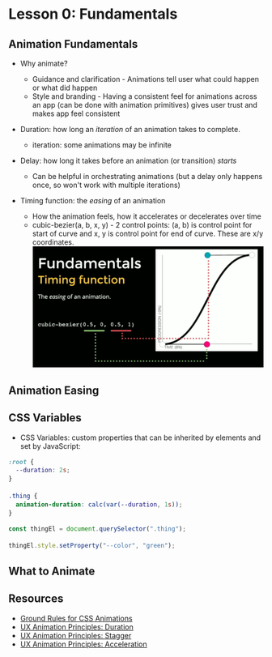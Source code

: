 # Lesson 0: Fundamentals

## Animation Fundamentals

- Why animate?

  - Guidance and clarification - Animations tell user what could happen or what did happen
  - Style and branding - Having a consistent feel for animations across an app (can be done with animation primitives) gives user trust and makes app feel consistent

- Duration: how long an _iteration_ of an animation takes to complete.

  - iteration: some animations may be infinite

- Delay: how long it takes before an animation (or transition) _starts_

  - Can be helpful in orchestrating animations (but a delay only happens once, so won't work with multiple iterations)

- Timing function: the _easing_ of an animation

  - How the animation feels, how it accelerates or decelerates over time
  - cubic-bezier(a, b, x, y) - 2 control points: (a, b) is control point for start of curve and x, y is control point for end of curve. These are x/y coordinates.
    ![cubic-bezier curve](./cubic-bezier.png)

## Animation Easing

## CSS Variables

- CSS Variables: custom properties that can be inherited by elements and set by JavaScript:

```css
:root {
  --duration: 2s;
}

.thing {
  animation-duration: calc(var(--duration, 1s));
}
```

```js
const thingEl = document.querySelector(".thing");

thingEl.style.setProperty("--color", "green");
```

## What to Animate

## Resources

- [Ground Rules for CSS Animations](https://css-tricks.com/ground-rules-for-web-animations/)
- [UX Animation Principles: Duration](https://codepen.io/team/keyframers/pen/gdJJZV)
- [UX Animation Principles: Stagger](https://codepen.io/team/keyframers/pen/GXaaNw)
- [UX Animation Principles: Acceleration](https://codepen.io/team/keyframers/pen/ZqbWao)
